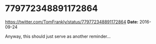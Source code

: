 # 779772348891172864
https://twitter.com/TomFrankly/status/779772348891172864
**Date:** 2016-09-24

Anyway, this should just serve as another reminder...
